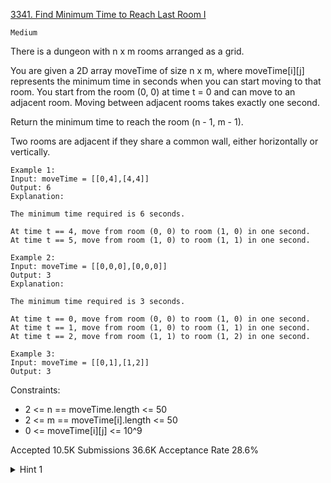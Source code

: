 [3341. Find Minimum Time to Reach Last Room I](https://leetcode.com/problems/find-minimum-time-to-reach-last-room-i/)

`Medium`

There is a dungeon with n x m rooms arranged as a grid.

You are given a 2D array moveTime of size n x m, where moveTime[i][j] represents the minimum time in seconds when you can start moving to that room. You start from the room (0, 0) at time t = 0 and can move to an adjacent room. Moving between adjacent rooms takes exactly one second.

Return the minimum time to reach the room (n - 1, m - 1).

Two rooms are adjacent if they share a common wall, either horizontally or vertically.

```
Example 1:
Input: moveTime = [[0,4],[4,4]]
Output: 6
Explanation:

The minimum time required is 6 seconds.

At time t == 4, move from room (0, 0) to room (1, 0) in one second.
At time t == 5, move from room (1, 0) to room (1, 1) in one second.

Example 2:
Input: moveTime = [[0,0,0],[0,0,0]]
Output: 3
Explanation:

The minimum time required is 3 seconds.

At time t == 0, move from room (0, 0) to room (1, 0) in one second.
At time t == 1, move from room (1, 0) to room (1, 1) in one second.
At time t == 2, move from room (1, 1) to room (1, 2) in one second.

Example 3:
Input: moveTime = [[0,1],[1,2]]
Output: 3
```

Constraints:

- 2 <= n == moveTime.length <= 50
- 2 <= m == moveTime[i].length <= 50
- 0 <= moveTime[i][j] <= 10^9

Accepted
10.5K
Submissions
36.6K
Acceptance Rate
28.6%

<details>
<summary>Hint 1</summary>

Use shortest path algorithms.

</details>